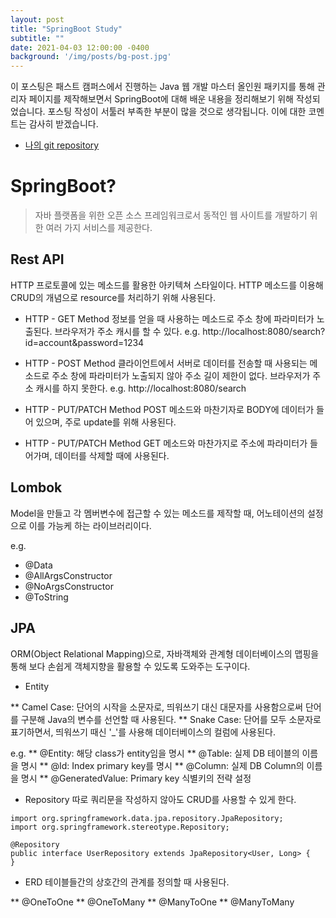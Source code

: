 ```yaml
---
layout: post
title: "SpringBoot Study"
subtitle: ""
date: 2021-04-03 12:00:00 -0400
background: '/img/posts/bg-post.jpg'
---
```


이 포스팅은 패스트 캠퍼스에서 진행하는 Java 웹 개발 마스터 올인원 패키지를 통해 관리자 페이지를 제작해보면서 SpringBoot에 대해 배운 내용을 정리해보기 위해 작성되었습니다. 포스팅 작성이 서툴러 부족한 부분이 많을 것으로 생각됩니다. 이에 대한 코멘트는 감사히 받겠습니다.
* [나의 git repository](https://github.com/qnbz209/Adminpage-SpringBoot)

SpringBoot?
======

> 자바 플랫폼을 위한 오픈 소스 프레임워크로서 동적인 웹 사이트를 개발하기 위한 여러 가지 서비스를 제공한다.


Rest API
-----

HTTP 프로토콜에 있는 메소드를 활용한 아키텍쳐 스타일이다.
HTTP 메소드를 이용해 CRUD의 개념으로 resource를 처리하기 위해 사용된다.

* HTTP - GET Method
정보를 얻을 때 사용하는 메소드로 주소 창에 파라미터가 노출된다. 브라우저가 주소 캐시를 할 수 있다.
e.g. http://localhost:8080/search?id=account&password=1234

* HTTP - POST Method
클라이언트에서 서버로 데이터를 전송할 때 사용되는 메소드로 주소 창에 파라미터가 노출되지 않아 주소 길이 제한이 없다. 브라우저가 주소 캐시를 하지 못한다.
e.g. http://localhost:8080/search

* HTTP - PUT/PATCH Method
POST 메소드와 마찬기자로 BODY에 데이터가 들어 있으며, 주로 update를 위해 사용된다.

* HTTP - PUT/PATCH Method
GET 메소드와 마찬가지로 주소에 파라미터가 들어가며, 데이터를 삭제할 때에 사용된다.


Lombok
-----
Model을 만들고 각 멤버변수에 접근할 수 있는 메소드를 제작할 때, 어노테이션의 설정으로 이를 가능케 하는 라이브러리이다.

e.g.
* @Data
* @AllArgsConstructor
* @NoArgsConstructor
* @ToString

JPA
------

ORM(Object Relational Mapping)으로, 자바객체와 관계형 데이터베이스의 맵핑을 통해 보다 손쉽게 객체지향을 활용할 수 있도록 도와주는 도구이다.

* Entity

** Camel Case: 단어의 시작을 소문자로, 띄워쓰기 대신 대문자를 사용함으로써 단어를 구분해 Java의 변수를 선언할 때 사용된다.
** Snake Case: 단어를 모두 소문자로 표기하면서, 띄워쓰기 때신 '_'를 사용해 데이터베이스의 컬럼에 사용된다.

e.g.
** @Entity: 해당 class가 entity임을 명시
** @Table: 실제 DB 테이블의 이름을 명시
** @Id: Index primary key를 명시
** @Column: 실제 DB Column의 이름을 명시
** @GeneratedValue: Primary key 식별키의 전략 설정


* Repository
따로 쿼리문을 작성하지 않아도 CRUD를 사용할 수 있게 한다.

```
import org.springframework.data.jpa.repository.JpaRepository;
import org.springframework.stereotype.Repository;

@Repository
public interface UserRepository extends JpaRepository<User, Long> {
}
```

* ERD
테이블들간의 상호간의 관계를 정의할 때 사용된다.

** @OneToOne
** @OneToMany
** @ManyToOne
** @ManyToMany

